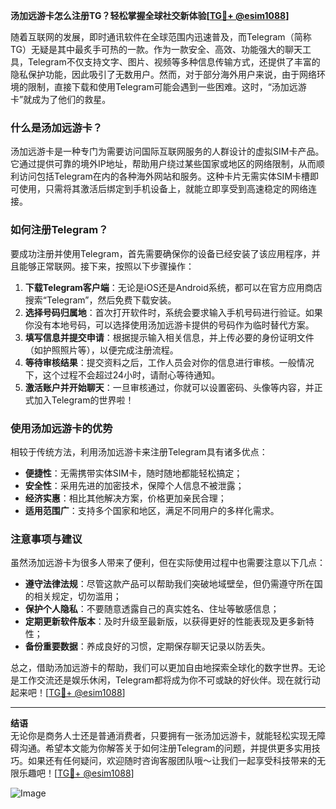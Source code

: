 **汤加远游卡怎么注册TG？轻松掌握全球社交新体验[[TG💪+ @esim1088](https://t.me/s/esim1088)]**

随着互联网的发展，即时通讯软件在全球范围内迅速普及，而Telegram（简称TG）无疑是其中最炙手可热的一款。作为一款安全、高效、功能强大的聊天工具，Telegram不仅支持文字、图片、视频等多种信息传输方式，还提供了丰富的隐私保护功能，因此吸引了无数用户。然而，对于部分海外用户来说，由于网络环境的限制，直接下载和使用Telegram可能会遇到一些困难。这时，“汤加远游卡”就成为了他们的救星。

### 什么是汤加远游卡？

汤加远游卡是一种专门为需要访问国际互联网服务的人群设计的虚拟SIM卡产品。它通过提供可靠的境外IP地址，帮助用户绕过某些国家或地区的网络限制，从而顺利访问包括Telegram在内的各种海外网站和服务。这种卡片无需实体SIM卡槽即可使用，只需将其激活后绑定到手机设备上，就能立即享受到高速稳定的网络连接。

### 如何注册Telegram？

要成功注册并使用Telegram，首先需要确保你的设备已经安装了该应用程序，并且能够正常联网。接下来，按照以下步骤操作：

1. **下载Telegram客户端**：无论是iOS还是Android系统，都可以在官方应用商店搜索“Telegram”，然后免费下载安装。
2. **选择号码归属地**：首次打开软件时，系统会要求输入手机号码进行验证。如果你没有本地号码，可以选择使用汤加远游卡提供的号码作为临时替代方案。
3. **填写信息并提交申请**：根据提示输入相关信息，并上传必要的身份证明文件（如护照照片等），以便完成注册流程。
4. **等待审核结果**：提交资料之后，工作人员会对你的信息进行审核。一般情况下，这个过程不会超过24小时，请耐心等待通知。
5. **激活账户并开始聊天**：一旦审核通过，你就可以设置密码、头像等内容，并正式加入Telegram的世界啦！

### 使用汤加远游卡的优势

相较于传统方法，利用汤加远游卡来注册Telegram具有诸多优点：

- **便捷性**：无需携带实体SIM卡，随时随地都能轻松搞定；
- **安全性**：采用先进的加密技术，保障个人信息不被泄露；
- **经济实惠**：相比其他解决方案，价格更加亲民合理；
- **适用范围广**：支持多个国家和地区，满足不同用户的多样化需求。

### 注意事项与建议

虽然汤加远游卡为很多人带来了便利，但在实际使用过程中也需要注意以下几点：

- **遵守法律法规**：尽管这款产品可以帮助我们突破地域壁垒，但仍需遵守所在国的相关规定，切勿滥用；
- **保护个人隐私**：不要随意透露自己的真实姓名、住址等敏感信息；
- **定期更新软件版本**：及时升级至最新版，以获得更好的性能表现及更多新特性；
- **备份重要数据**：养成良好的习惯，定期保存聊天记录以防丢失。

总之，借助汤加远游卡的帮助，我们可以更加自由地探索全球化的数字世界。无论是工作交流还是娱乐休闲，Telegram都将成为你不可或缺的好伙伴。现在就行动起来吧！[[TG💪+ @esim1088](https://t.me/s/esim1088)]

---

**结语**  
无论你是商务人士还是普通消费者，只要拥有一张汤加远游卡，就能轻松实现无障碍沟通。希望本文能为你解答关于如何注册Telegram的问题，并提供更多实用技巧。如果还有任何疑问，欢迎随时咨询客服团队哦～让我们一起享受科技带来的无限乐趣吧！[[TG💪+ @esim1088](https://t.me/s/esim1088)]  

![Image](https://i.postimg.cc/4NQfJmqS/Snipaste-2025-05-13-00-14-12.png)